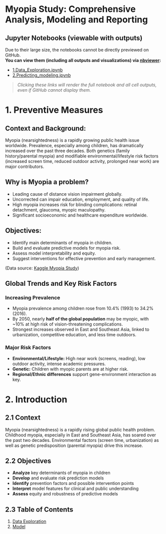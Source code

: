 # Myopia Study: Comprehensive Analysis, Modeling and Reporting

##  Jupyter Notebooks (viewable with outputs)

Due to their large size, the notebooks cannot be directly previewed on GitHub.  
**You can view them (including all outputs and visualizations) via [nbviewer](https://nbviewer.org/):**

- [1.Data_Exploration.ipynb](https://nbviewer.org/github/AdrienRoger/Myopia_Analysis/blob/main/1.Data_Exploration.ipynb)
- [2.Predicting_modeling.ipynb](https://nbviewer.org/github/AdrienRoger/Myopia_Analysis/blob/main/2.Predicting_modeling.ipynb)

> _Clicking these links will render the full notebook and all cell outputs, even if GitHub cannot display them._

# 1. **Preventive Measures**

## **Context and Background:**  
Myopia (nearsightedness) is a rapidly growing public health issue worldwide. Prevalence, especially among children, has dramatically increased over the past three decades. Both genetics (family history/parental myopia) and modifiable environmental/lifestyle risk factors (increased screen time, reduced outdoor activity, prolonged near work) are major contributors.

## **Why is Myopia a problem?**
- Leading cause of distance vision impairment globally.
- Uncorrected can impair education, employment, and quality of life.
- High myopia increases risk for blinding complications: retinal detachment, glaucoma, myopic maculopathy.
- Significant socioeconomic and healthcare expenditure worldwide.

## **Objectives:**
- Identify main determinants of myopia in children.
- Build and evaluate predictive models for myopia risk.
- Assess model interpretability and equity.
- Suggest interventions for effective prevention and early management.

(Data source: [Kaggle Myopia Study](https://www.kaggle.com/datasets/mscgeorges/myopia-study))

## **Global Trends and Key Risk Factors**

### Increasing Prevalence

- Myopia prevalence among children rose from 10.4% (1993) to 34.2% (2016).
- By 2050, nearly **half of the global population** may be myopic, with ~10% at high risk of vision-threatening complications.
- Strongest increases observed in East and Southeast Asia, linked to urbanization, competitive education, and less time outdoors.

### Major Risk Factors

- **Environmental/Lifestyle:** High near work (screens, reading), low outdoor activity, intense academic pressures.
- **Genetic:** Children with myopic parents are at higher risk.
- **Regional/Ethnic differences** support gene-environment interaction as key.

# 2. Introduction

## 2.1 Context

Myopia (nearsightedness) is a rapidly rising global public health problem. Childhood myopia, especially in East and Southeast Asia, has soared over the past two decades. Environmental factors (screen time, urbanization) as well as genetic predisposition (parental myopia) drive this increase.

## 2.2 Objectives

- **Analyze** key determinants of myopia in children  
- **Develop** and evaluate risk prediction models  
- **Identify** prevention factors and possible intervention points  
- **Interpret** model features for clinical and public understanding  
- **Assess** equity and robustness of predictive models

## 2.3 Table of Contents
1. [Data Exploration](./1.Data_Exploration.ipynb)
2. [Model](./2.Predicting_modeling.ipynb)
